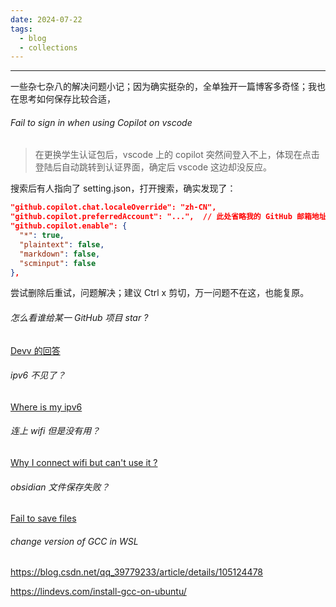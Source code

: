 ```yaml
---
date: 2024-07-22
tags:
  - blog
  - collections
---
```

***

一些杂七杂八的解决问题小记；因为确实挺杂的，全单独开一篇博客多奇怪；我也在思考如何保存比较合适，

<!-- more -->

###### Fail to sign in when using Copilot on vscode

> 在更换学生认证包后，vscode 上的 copilot 突然间登入不上，体现在点击登陆后自动跳转到认证界面，确定后 vscode 这边却没反应。

搜索后有人指向了 setting.json，打开搜索，确实发现了：

```json
"github.copilot.chat.localeOverride": "zh-CN",
"github.copilot.preferredAccount": "...",  // 此处省略我的 GitHub 邮箱地址
"github.copilot.enable": {
  "*": true,
  "plaintext": false,
  "markdown": false,
  "scminput": false
},
```

尝试删除后重试，问题解决；建议 Ctrl x 剪切，万一问题不在这，也能复原。

###### 怎么看谁给某一 GitHub 项目 star ?

[Devv 的回答](https://devv.ai/search?threadId=dtl3co7b1a0w)

###### ipv6 不见了？

[Where is my ipv6](posts/Where%20is%20my%20ipv6.md)

###### 连上 wifi 但是没有用？

[Why I connect wifi but can't use it ?](../../posts/)

###### obsidian 文件保存失败？

[Fail to save files](https://forum.obsidian.md/t/failed-to-save-a-file-eperm-operation-not-permitted/33760/4)

###### change version of GCC in WSL

https://blog.csdn.net/qq_39779233/article/details/105124478

https://lindevs.com/install-gcc-on-ubuntu/